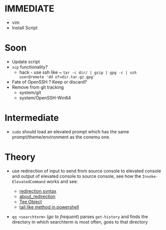
# IMMEDIATE

* vim
* Install Script

# Soon

* Update script
* `scp` functionality?
	- hack - use ssh like ~ `tar -c dir/ | gzip | gpg -c | ssh user@remote 'dd of=dir.tar.gz.gpg'`
* Fate of OpenSSH ? Keep or discard?
* Remove from git tracking
   - system/git
   - system/OpenSSH-Win64

# Intermediate

* `sudo` should load an elevated prompt which has the same prompt/theme/environment as the conemu one.



# Theory

* use redirection of input to send from source console to elevated console and output of elevated console to source console, see how the `Invoke-ElevatedCommand` works and see:
	- [redirection syntax](http://ss64.com/ps/syntax-redirection.html)
	- [about_redirection](https://technet.microsoft.com/en-us/library/hh847746.aspx)
	- [Tee Object](https://technet.microsoft.com/en-us/library/hh849937.aspx)
	- [tail like method in powershell](http://stackoverflow.com/questions/4426442/unix-tail-equivalent-command-in-windows-powershell)


* `qq <searchterm>` (_go to frequent_) parses `get-history` and finds the directory in which searchterm is most often, goes to that directory 